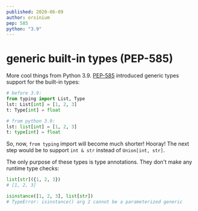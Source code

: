 ```yaml
---
published: 2020-06-09
author: orsinium
pep: 585
python: "3.9"
---
```


# generic built-in types (PEP-585)

More cool things from Python 3.9. [PEP-585](https://www.python.org/dev/peps/pep-0585/) introduced generic types support for the built-in types:

```python
# before 3.9:
from typing import List, Type
lst: List[int] = [1, 2, 3]
t: Type[int] = float

# from python 3.9:
lst: list[int] = [1, 2, 3]
t: type[int] = float
```

So, now, `from typing` import will become much shorter! Hooray! The next step would be to support `int & str` instead of `Union[int, str]`.

The only purpose of these types is type annotations. They don't make any runtime type checks:

```python
list[str]({1, 2, 3})
# [1, 2, 3]

isinstance([1, 2, 3], list[str])
# TypeError: isinstance() arg 2 cannot be a parameterized generic
```
